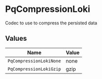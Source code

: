# PqCompressionLoki

Codec to use to compress the persisted data


## Values

| Name                    | Value                   |
| ----------------------- | ----------------------- |
| `PqCompressionLokiNone` | none                    |
| `PqCompressionLokiGzip` | gzip                    |